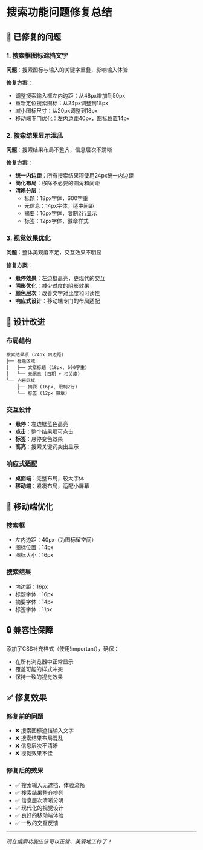 # 搜索功能问题修复总结

## 🔧 已修复的问题

### 1. 搜索框图标遮挡文字
**问题**：搜索图标与输入的关键字重叠，影响输入体验

**修复方案**：
- 调整搜索输入框左内边距：从48px增加到50px
- 重新定位搜索图标：从24px调整到18px
- 减小图标尺寸：从20px调整到18px
- 移动端专门优化：左内边距40px，图标位置14px

### 2. 搜索结果显示混乱
**问题**：搜索结果布局不整齐，信息层次不清晰

**修复方案**：
- **统一内边距**：所有搜索结果项使用24px统一内边距
- **简化布局**：移除不必要的圆角和间距
- **清晰分层**：
  - 标题：18px字体，600字重
  - 元信息：14px字体，适中间距
  - 摘要：16px字体，限制2行显示
  - 标签：12px字体，徽章样式

### 3. 视觉效果优化
**问题**：整体美观度不足，交互效果不明显

**修复方案**：
- **悬停效果**：左边框高亮，更现代的交互
- **阴影优化**：减少过度的阴影效果
- **颜色层次**：改善文字对比度和可读性
- **响应式设计**：移动端专门的布局适配

## 🎨 设计改进

### 布局结构
```
搜索结果项 (24px 内边距)
├── 标题区域
│   ├── 文章标题 (18px, 600字重)
│   └── 元信息 (日期 + 相关度)
└── 内容区域
    ├── 摘要 (16px, 限制2行)
    └── 标签 (12px 徽章)
```

### 交互设计
- **悬停**：左边框蓝色高亮
- **点击**：整个结果项可点击
- **标签**：悬停变色效果
- **高亮**：搜索关键词突出显示

### 响应式适配
- **桌面端**：完整布局，较大字体
- **移动端**：紧凑布局，适配小屏幕

## 📱 移动端优化

### 搜索框
- 左内边距：40px（为图标留空间）
- 图标位置：14px
- 图标大小：16px

### 搜索结果
- 内边距：16px
- 标题字体：16px
- 摘要字体：14px
- 标签字体：11px

## 🔒 兼容性保障

添加了CSS补充样式（使用!important），确保：
- 在所有浏览器中正常显示
- 覆盖可能的样式冲突
- 保持一致的视觉效果

## ✅ 修复效果

### 修复前的问题
- ❌ 搜索图标遮挡输入文字
- ❌ 搜索结果布局混乱
- ❌ 信息层次不清晰
- ❌ 视觉效果不佳

### 修复后的效果
- ✅ 搜索输入无遮挡，体验流畅
- ✅ 搜索结果整齐排列
- ✅ 信息层次清晰分明
- ✅ 现代化的视觉设计
- ✅ 良好的移动端体验
- ✅ 一致的交互反馈

---
*现在搜索功能应该可以正常、美观地工作了！* 